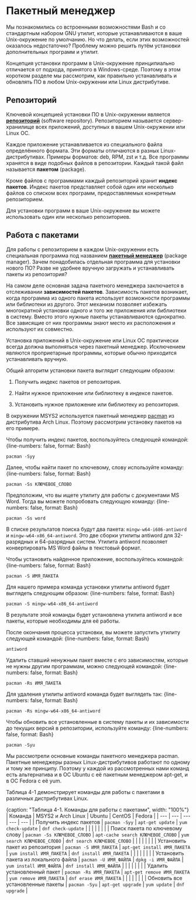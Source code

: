 # Пакетный менеджер

Мы познакомились со встроенными возможностями Bash и со стандартным набором GNU утилит, которые устанавливаются в ваше Unix-окружение по умолчанию. Но что делать, если этих возможностей оказалось недостаточно? Проблему можно решить путём установки дополнительных программ и утилит.

Концепция установки программ в Unix-окружение принципиально отличается от подхода, принятого в Windows-среде. Поэтому в этом коротком разделе мы рассмотрим, как правильно устанавливать и обновлять ПО в любом Unix-окружении или Linux дистрибутиве.

## Репозиторий

Ключевой концепцией установки ПО в Unix-окружении является [**репозиторий**](https://help.ubuntu.ru/wiki/репозиторий) (software repository). Репозиторием называется сервер-хранилище всех приложений, доступных в вашем Unix-окружении или Linux ОС.

Каждое приложение устанавливается из специального файла определённого формата. Эти форматы отличаются в разных Linux-дистрибутивах. Примеры форматов: deb, RPM, zst и т.д. Все программы хранятся в виде подобных файлов в репозитории. Каждый такой файл называется **пакетом** (package).

Кроме файлов с программами каждый репозиторий хранит **индекс пакетов**. Индекс пакетов представляет собой один или несколько файлов со списком всех программ, предоставляемых конкретным репозиторием.

Для установки программ в ваше Unix-окружение вы можете использовать один или несколько репозиториев.

## Работа с пакетами

Для работы с репозиторием в каждом Unix-окружении есть специальная программа под названием [**пакетный менеджер**](https://ru.wikipedia.org/wiki/Система_управления_пакетами) (package manager). Зачем понадобилась отдельная программа для установки нового ПО? Разве не удобнее вручную загружать и устанавливать пакеты из репозитория?

На самом деле основная задача пакетного менеджера заключается в отслеживании **зависимостей пакетов**. Зависимость пакетов возникает, когда программа из одного пакета использует возможности программы или библиотеки из другого. Этот механизм позволяет избежать многократной установки одного и того же приложения или библиотеки в систему. Вместо этого нужные пакеты устанавливаются однократно. Все зависящие от них программы знают место их расположения и используют их совместно.

Установка приложений в Unix-окружение или Linux ОС практически всегда должна выполняться через пакетный менеджер. Исключением являются проприетарные программы, которые обычно приходится устанавливать вручную.

Общий алгоритм установки пакета выглядит следующим образом:

1. Получить индекс пакетов от репозитория.

2. Найти нужное приложение или библиотеку в индексе пакетов.

3. Установить нужное приложение или библиотеку из репозитория.

В окружении MSYS2 используется пакетный менеджер [pacman](https://wiki.archlinux.org/index.php/Pacman_(Русский)) из дистрибутива Arch Linux. Поэтому рассмотрим установку пакетов на его примере.

Чтобы получить индекс пакетов, воспользуйтесь следующей командой:
{line-numbers: false, format: Bash}
```
pacman -Syy
```

Далее, чтобы найти пакет по ключевому, слову используйте команду:
{line-numbers: false, format: Bash}
```
pacman -Ss КЛЮЧЕВОЕ_СЛОВО
```

Предположим, что вы ищете утилиту для работы с документами MS Word. Тогда вы можете попробовать следующую команду:
{line-numbers: false, format: Bash}
```
pacman -Ss word
```

В списке результатов поиска будут два пакета: `mingw-w64-i686-antiword` и `mingw-w64-x86_64-antiword`. Это две сборки утилиты antiword для 32-разрядных и 64-разрядных систем. Утилита antiword позволяет конвертировать MS Word файлы в текстовый формат.

Чтобы установить найденное приложение, воспользуйтесь командой:
{line-numbers: false, format: Bash}
```
pacman -S ИМЯ_ПАКЕТА
```

Для нашего примера команда установки утилиты antiword будет выглядеть следующим образом:
{line-numbers: false, format: Bash}
```
pacman -S mingw-w64-x86_64-antiword
```

В результате этой команды будет установлена утилита antiword и все пакеты, которые необходимы для её работы.

После окончания процесса установки, вы можете запустить утилиту следующей командой:
{line-numbers: false, format: Bash}
```
antiword
```

Удалить ставший ненужным пакет вместе с его зависимостям, которые не нужны другим программам, можно следующей командой:
{line-numbers: false, format: Bash}
```
pacman -Rs ИМЯ_ПАКЕТА
```

Для удаления утилиты antiword команда будет выглядеть так:
{line-numbers: false, format: Bash}
```
pacman -Rs mingw-w64-x86_64-antiword
```

Чтобы обновить все установленные в систему пакеты и их зависимости до текущих версий в репозитории, используйте команду:
{line-numbers: false, format: Bash}
```
pacman -Syu
```

Мы рассмотрели основные команды пакетного менеджера pacman. Пакетные менеджеры разных Linux-дистрибутивов работают по одному и тому же принципу. Поэтому у каждой из рассмотренных нами команд есть альтернатива и в ОС Ubuntu с её пакетным менеджером apt-get, и в ОС Fedora с её yum.

Таблица 4-1 демонстрирует команды для работы с пакетами в различных дистрибутивах Linux.

{caption: "Таблица 4-1. Команды для работы с пакетами", width: "100%"}
| Команда | MSYS2 и Arch Linux | Ubuntu | CentOS | Fedora |
| --- | --- | --- | --- | --- |
| Получить индекс пакетов | `pacman -Syy` | `apt-get update` | `yum check-update` | `dnf check-update` |
|  | | | | |
| Поиск пакета по ключевому слову | `pacman -Ss КЛЮЧЕВОЕ_СЛОВО` | `apt-cache search КЛЮЧЕВОЕ_СЛОВО` | `yum search КЛЮЧЕВОЕ_СЛОВО` | `dnf search КЛЮЧЕВОЕ_СЛОВО` |
|  | | | | |
| Установить пакет из репозитория | `pacman -S ИМЯ_ПАКЕТА` | `apt-get install ИМЯ_ПАКЕТА` | `yum install ИМЯ_ПАКЕТА` | `dnf install ИМЯ_ПАКЕТА` |
|  | | | | |
| Установить пакета из локального файла | `pacman -U ИМЯ_ФАЙЛА` | `dpkg -i ИМЯ_ФАЙЛА` | `yum install ИМЯ_ФАЙЛА` | `dnf install ИМЯ_ФАЙЛА` |
|  | | | | |
| Удалить установленный пакет | `pacman -Rs ИМЯ_ПАКЕТА` | `apt-get remove ИМЯ_ПАКЕТА` | `yum remove ИМЯ_ПАКЕТА` | `dnf erase ИМЯ_ПАКЕТА` |
|  | | | | |
| Обновить все установленные пакеты | `pacman -Syu` | `apt-get upgrade` | `yum update` | `dnf upgrade` |
